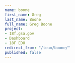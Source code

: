 ```yaml
---
name: boone
first_name: Greg
last_name: Boone
full_name: Greg Boone
project:
- 18f.gsa.gov
- Dashboard
- 18F EDU
redirect_from: "/team/boone/"
published: false
---
```


